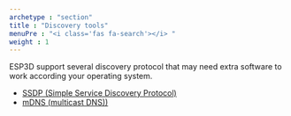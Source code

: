 ```yaml
---
archetype : "section"
title : "Discovery tools"
menuPre : "<i class='fas fa-search'></i> "
weight : 1
---
```

ESP3D support several discovery protocol that may need extra software to work according your operating system.

* [SSDP (Simple Service Discovery Protocol)](ssdp/) 
* [mDNS (multicast DNS))](mdns/) 

